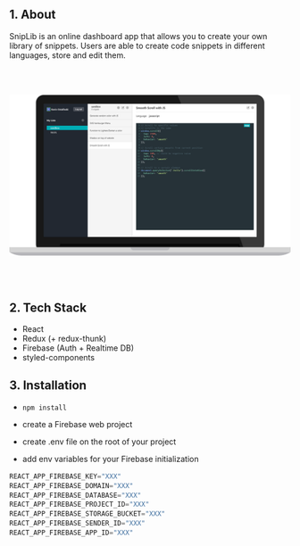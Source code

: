 ## 1. About

SnipLib is an online dashboard app that allows you to create your own library of snippets.
Users are able to create code snippets in different languages, store and edit them.

<br /> <br />

![image of sniplib app](./images/sniplib-laptop.png)

<br /> <br />

## 2. Tech Stack

- React
- Redux (+ redux-thunk)
- Firebase (Auth + Realtime DB)
- styled-components

## 3. Installation

- ``npm install``

- create a Firebase web project

- create .env file on the root of your project

- add env variables for your Firebase initialization

```javascript
REACT_APP_FIREBASE_KEY="XXX"
REACT_APP_FIREBASE_DOMAIN="XXX"
REACT_APP_FIREBASE_DATABASE="XXX"
REACT_APP_FIREBASE_PROJECT_ID="XXX"
REACT_APP_FIREBASE_STORAGE_BUCKET="XXX"
REACT_APP_FIREBASE_SENDER_ID="XXX"
REACT_APP_FIREBASE_APP_ID="XXX"
```
